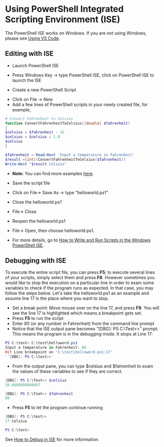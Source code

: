 Using PowerShell Integrated Scripting Environment (ISE)
====
The PowerShell ISE works on Windows. If you are not using Windows, please see [Using VS Code](./using-vscode.md).

Editing with ISE
---
-	Launch PowerShell ISE
  *	 Press Windows Key -> type PowerShell ISE, click on PowerShell ISE to launch the ISE
-	Create a new PowerShell Script
  *	Click on File -> New
  *	Add a few lines of PowerShell scripts in your newly created file, for example,

```PowerShell
# Convert Fahrenheit to Celsius
function ConvertFahrenheitToCelsius([double] $fahrenheit)
{
$celsius = $fahrenheit - 32
$celsius = $celsius / 1.8
$celsius
}

$fahrenheit = Read-Host 'Input a temperature in Fahrenheit'
$result =[int](ConvertFahrenheitToCelsius($fahrenheit))
Write-Host "$result Celsius"
```
  * **Note**: You can find more examples [here](http://examples.oreilly.com/9780596528492/).

-	Save the script file
  *	Click on File-> Save As -> type  "helloworld.ps1"
-	Close the helloworld.ps1
  *	File-> Close
-	Reopen the helloworld.ps1
  *	File-> Open, then choose helloworld.ps1.
- For more details, go to [How to Write and Run Scripts in the Windows PowerShell ISE](https://msdn.microsoft.com/en-us/powershell/scripting/core-powershell/ise/how-to-write-and-run-scripts-in-the-windows-powershell-ise).


Debugging with ISE
----

To execute the entire script file, you can press **F5**; to execute several lines of your scripts, simply select them and press **F8**. However sometimes you would like to stop the execution on a particular line in order to exam some variables to check if the program runs as expected. In that case, you may follow the steps below. Let's take the helloworld.ps1 as an example and assume line 17 is the place where you want to stop.

-	Set a break point: Move mouse over on the line 17, and press **F9**. You will see the line 17 is highlighted which means a breakpoint gets set.
-	Press **F5** to run the script
-	Enter 80 (or any number in Fahrenheit) from the command line prompt
-	Notice that the ISE output pane becomes “[DBG]: PS C:\Test>>” prompt. This means the program is in the debugging mode. It stops at Line 17:

```PowerShell
PS C:\test> C:\test\helloword.ps1
Input a temperature in Fahrenheit: 80
Hit Line breakpoint on 'C:\test\helloword.ps1:17'
''[DBG]: PS C:\test>>'

```

- From the output pane, you can type $celsius and $fahrenheit to exam the values of these variables to see if they are correct.

```PowerShell
[DBG]: PS C:\Test>> $celsius
26.6666666666667

[DBG]: PS C:\Tset>> $fahrenheit
80
```
- Press **F5** to let the program continue running

```PowerShell
[DBG]: PS C:\test>>
27 Celsius

PS C:\test>
```
See [How to Debug in ISE][debug] for more information.

[debug]:https://msdn.microsoft.com/en-us/powershell/scripting/core-powershell/ise/how-to-debug-scripts-in-windows-powershell-ise#bkmk_2
